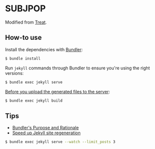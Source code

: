 # SUBJPOP

Modified from [Treat](https://github.com/CloudCannon/treat-jekyll-template).

## How-to use

Install the dependencies with [Bundler](http://bundler.io/):

~~~bash
$ bundle install
~~~

Run `jekyll` commands through Bundler to ensure you're using the right versions:

~~~bash
$ bundle exec jekyll serve
~~~

[Before you upload the generated files to the server](https://stackoverflow.com/questions/41511696/jekyll-build-is-putting-localhost-links-in-site-production-files/41512277):

~~~bash
$ bundle exec jekyll build
~~~

## Tips
- [Bundler's Purpose and Rationale](http://bundler.io/rationale.html)
- [Speed up Jekyll site regeneration](http://www.marcusoft.net/2015/11/speed-up-jekyll-site-regeneration.html)
~~~bash
$ bundle exec jekyll serve --watch --limit_posts 3
~~~
